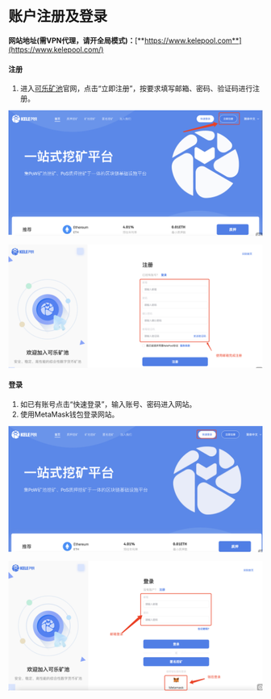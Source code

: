# 账户注册及登录

**网站地址(需VPN代理，请开全局模式)：**[**https://www.kelepool.com**](https://www.kelepool.com/)

#### **注册**

1. 进入[可乐矿池](https://www.kelepool.com/)官网，点击“立即注册”，按要求填写邮箱、密码、验证码进行注册。

![](<../../.gitbook/assets/new/zc.png>)

![](<../../.gitbook/assets/new/zc2.png>)

#### 登录

1. 如已有账号点击“快速登录”，输入账号、密码进入网站。
2. 使用MetaMask钱包登录网站。

![](<../../.gitbook/assets/new/dl1.png>)

![](<../../.gitbook/assets/new/dl2.png>)



